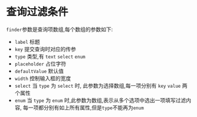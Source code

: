 # 查询过滤条件

`finder`参数是查询项数组,每个数组的参数如下:

- `label` 标题
- `key` 提交查询时对应的传参
- `type` 类型,有 `text` `select` `enum`
- `placeholder` 占位字符
- `defaultValue` 默认值
- `width` 控制输入框的宽度
- `select` 当 `type` 为 `select` 时, 此参数为选择数组,每一项分别有 `key` `value` 两个属性
- `enum` 当 `type` 为 `enum` 时,此参数为数组,表示从多个选项中选出一项填写过滤内容, 每一项都分别有如上所有属性,但是`type`不能再为`enum`